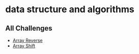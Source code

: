# data structure and algorithms 
## All Challenges

* [Array Reverse](https://hamza-rashed.github.io/Python-data-structures-and-algorithms/data_structures_and_algorithms/challenges/array_reverse/README)
* [Array Shift](https://hamza-rashed.github.io/Python-data-structures-and-algorithms/data_structures_and_algorithms/challenges/array_shift/README)
